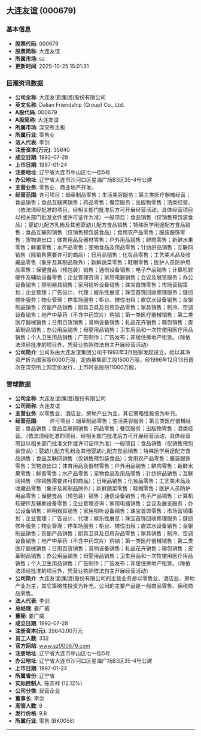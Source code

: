 ## 大连友谊 (000679)

### 基本信息

- **股票代码**: 000679
- **股票简称**: 大连友谊
- **所属市场**: sz
- **更新时间**: 2025-10-25 15:01:31

### 巨潮资讯数据

- **公司全称**: 大连友谊(集团)股份有限公司
- **英文名称**: Dalian Friendship (Group) Co., Ltd.
- **A股代码**: 000679
- **A股简称**: 大连友谊
- **所属市场**: 深交所主板
- **所属行业**: 零售业
- **法人代表**: 李剑
- **注册资本(万元)**: 35640
- **成立日期**: 1992-07-28
- **上市日期**: 1997-01-24
- **注册地址**: 辽宁省大连市中山区七一街5号
- **办公地址**: 辽宁省大连市沙河口区星海广场B3区35-4号公建
- **主营业务**: 零售业、商业地产开发。
- **经营范围**: 许可项目：烟草制品零售；生活美容服务；第三类医疗器械经营；食品销售；食品互联网销售；药品零售；餐饮服务；出版物零售；酒类经营。（依法须经批准的项目，经相关部门批准后方可开展经营活动，具体经营项目以相关部门批准文件或许可证件为准）一般项目：食品销售（仅销售预包装食品）；婴幼儿配方乳粉及其他婴幼儿配方食品销售；特殊医学用途配方食品销售；食品互联网销售（仅销售预包装食品）；食用农产品零售；服装服饰零售；货物进出口；体育用品及器材零售；户外用品销售；鲜肉零售；新鲜水果零售；鲜蛋零售；水产品零售；宠物食品及用品零售；针纺织品销售；互联网销售（除销售需要许可的商品）；日用品销售；化妆品零售；工艺美术品及收藏品零售（象牙及其制品除外）；新鲜蔬菜零售；鞋帽零售；医护人员防护用品零售；保健食品（预包装）销售；通信设备销售；电子产品销售；计算机软硬件及辅助设备零售；企业管理咨询；家用电器销售；会议及展览服务；办公设备销售；照明器具销售；家用视听设备销售；珠宝首饰零售；市场营销策划；企业管理；广告设计、代理；娱乐性展览；珠宝首饰回收修理服务；缝纫修补服务；物业管理；停车场服务；柜台、摊位出租；直饮水设备销售；金银制品销售；农副产品销售；厨具卫具及日用杂品零售；家具销售；制冷、空调设备销售；地产中草药（不含中药饮片）购销；第一类医疗器械销售；第二类医疗器械销售；日用百货销售；音响设备销售；礼品花卉销售；箱包销售；皮革制品销售；办公用品销售；母婴用品销售；卫生用品和一次性使用医疗用品销售；个人卫生用品销售；广告制作；广告发布；非居住房地产租赁。（除依法须经批准的项目外，凭营业执照依法自主开展经营活动）
- **公司简介**: 公司系由大连友谊集团公司于1993年3月独家发起设立，始以其净资产折为国家股6000万股，定向募集职工股1500万股，经1996年12月13日首次在深交所上网定价发行，上市时总股份11000万股。

### 雪球数据

- **公司全称**: 大连友谊(集团)股份有限公司
- **公司简称**: 大连友谊
- **主营业务**: 以零售业、酒店业、房地产业为主，其它策略性投资为补充。
- **经营范围**: 　　许可项目：烟草制品零售；生活美容服务；第三类医疗器械经营；食品销售；食品互联网销售；药品零售；餐饮服务；出版物零售；酒类经营。（依法须经批准的项目，经相关部门批准后方可开展经营活动，具体经营项目以相关部门批准文件或许可证件为准）一般项目：食品销售（仅销售预包装食品）；婴幼儿配方乳粉及其他婴幼儿配方食品销售；特殊医学用途配方食品销售；食品互联网销售（仅销售预包装食品）；食用农产品零售；服装服饰零售；货物进出口；体育用品及器材零售；户外用品销售；鲜肉零售；新鲜水果零售；鲜蛋零售；水产品零售；宠物食品及用品零售；针纺织品销售；互联网销售（除销售需要许可的商品）；日用品销售；化妆品零售；工艺美术品及收藏品零售（象牙及其制品除外）；新鲜蔬菜零售；鞋帽零售；医护人员防护用品零售；保健食品（预包装）销售；通信设备销售；电子产品销售；计算机软硬件及辅助设备零售；企业管理咨询；家用电器销售；会议及展览服务；办公设备销售；照明器具销售；家用视听设备销售；珠宝首饰零售；市场营销策划；企业管理；广告设计、代理；娱乐性展览；珠宝首饰回收修理服务；缝纫修补服务；物业管理；停车场服务；柜台、摊位出租；直饮水设备销售；金银制品销售；农副产品销售；厨具卫具及日用杂品零售；家具销售；制冷、空调设备销售；地产中草药（不含中药饮片）购销；第一类医疗器械销售；第二类医疗器械销售；日用百货销售；音响设备销售；礼品花卉销售；箱包销售；皮革制品销售；办公用品销售；母婴用品销售；卫生用品和一次性使用医疗用品销售；个人卫生用品销售；广告制作；广告发布；非居住房地产租赁。（除依法须经批准的项目外，凭营业执照依法自主开展经营活动）
- **公司简介**: 大连友谊(集团)股份有限公司的主营业务是以零售业、酒店业、房地产业为主，其它策略性投资为补充。公司的主要产品是一般商品零售、保税商品零售。
- **法人代表**: 李剑
- **总经理**: 姜广威
- **董秘**: 姜广威
- **成立日期**: 1992-07-28
- **注册资本(元)**: 35640.00万元
- **员工人数**: 332
- **官方网站**: www.sz000679.com
- **注册地址**: 辽宁省大连市中山区七一街5号
- **办公地址**: 辽宁省大连市沙河口区星海广场B3区35-4号公建
- **上市日期**: 1997-01-24
- **所属省份**: 辽宁省
- **实际控制人**: 陈志祥 (12.12%)
- **公司分类**: 民营企业
- **董事长**: 李剑
- **高管人数**: 8
- **发行价格**: 9.8
- **所属行业**: 零售 (BK0058)

---